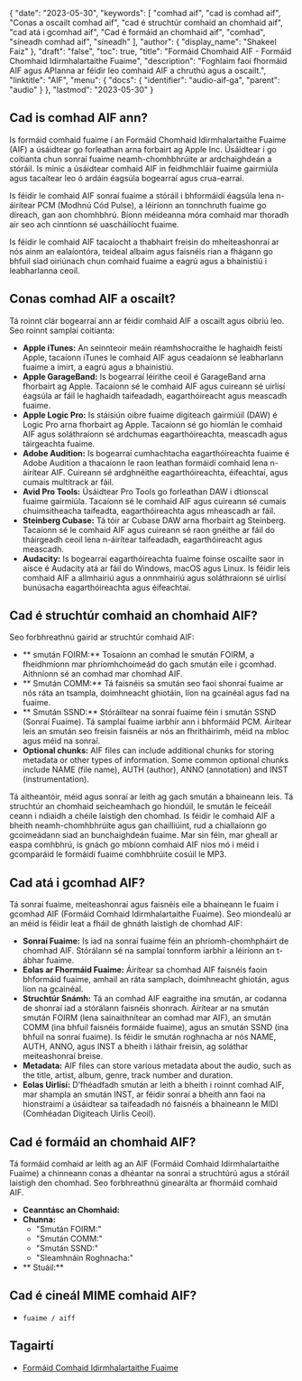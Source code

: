 {
  "date": "2023-05-30",
  "keywords": [
"comhad aif",
"cad is comhad aif",
"Conas a oscailt comhad aif",
"cad é struchtúr comhaid an chomhaid aif",
"cad atá i gcomhad aif",
"Cad é formáid an chomhaid aif",
"comhad",
"síneadh comhad aif",
"síneadh"
],
  "author": {
    "display_name": "Shakeel Faiz"
},
  "draft": "false",
  "toc": true,
  "title": "Formáid Chomhaid AIF - Formáid Chomhaid Idirmhalartaithe Fuaime",
  "description": "Foghlaim faoi fhormáid AIF agus APIanna ar féidir leo comhaid AIF a chruthú agus a oscailt.",
  "linktitle": "AIF",
  "menu": {
    "docs": {
      "identifier": "audio-aif-ga",
      "parent": "audio"
}
},
  "lastmod": "2023-05-30"
}

## Cad is comhad AIF ann?

Is formáid comhaid fuaime í an Formáid Chomhaid Idirmhalartaithe Fuaime (AIF) a úsáidtear go forleathan arna forbairt ag Apple Inc. Úsáidtear í go coitianta chun sonraí fuaime neamh-chomhbhrúite ar ardchaighdeán a stóráil. Is minic a úsáidtear comhaid AIF in feidhmchláir fuaime gairmiúla agus tacaítear leo ó ardáin éagsúla bogearraí agus crua-earraí.

Is féidir le comhaid AIF sonraí fuaime a stóráil i bhformáidí éagsúla lena n-áirítear PCM (Modhnú Cód Pulse), a léiríonn an tonnchruth fuaime go díreach, gan aon chomhbhrú. Bíonn méideanna móra comhaid mar thoradh air seo ach cinntíonn sé uascháilíocht fuaime.

Is féidir le comhaid AIF tacaíocht a thabhairt freisin do mheiteashonraí ar nós ainm an ealaíontóra, teideal albaim agus faisnéis rian a fhágann go bhfuil siad oiriúnach chun comhaid fuaime a eagrú agus a bhainistiú i leabharlanna ceoil.

## Conas comhad AIF a oscailt?

Tá roinnt clár bogearraí ann ar féidir comhaid AIF a oscailt agus oibriú leo. Seo roinnt samplaí coitianta:

- **Apple iTunes:** An seinnteoir meáin réamhshocraithe le haghaidh feistí Apple, tacaíonn iTunes le comhaid AIF agus ceadaíonn sé leabharlann fuaime a imirt, a eagrú agus a bhainistiú.
- **Apple GarageBand:** Is bogearraí léirithe ceoil é GarageBand arna fhorbairt ag Apple. Tacaíonn sé le comhaid AIF agus cuireann sé uirlisí éagsúla ar fáil le haghaidh taifeadadh, eagarthóireacht agus meascadh fuaime.
- **Apple Logic Pro:** Is stáisiún oibre fuaime digiteach gairmiúil (DAW) é Logic Pro arna fhorbairt ag Apple. Tacaíonn sé go hiomlán le comhaid AIF agus soláthraíonn sé ardchumas eagarthóireachta, meascadh agus táirgeachta fuaime.
- **Adobe Audition:** Is bogearraí cumhachtacha eagarthóireachta fuaime é Adobe Audition a thacaíonn le raon leathan formáidí comhaid lena n-áirítear AIF. Cuireann sé ardghnéithe eagarthóireachta, éifeachtaí, agus cumais multitrack ar fáil.
- **Avid Pro Tools:** Úsáidtear Pro Tools go forleathan DAW i dtionscal fuaime gairmiúla. Tacaíonn sé le comhaid AIF agus cuireann sé cumais chuimsitheacha taifeadta, eagarthóireachta agus mheascadh ar fáil.
- **Steinberg Cubase:** Tá tóir ar Cubase DAW arna fhorbairt ag Steinberg. Tacaíonn sé le comhaid AIF agus cuireann sé raon gnéithe ar fáil do tháirgeadh ceoil lena n-áirítear taifeadadh, eagarthóireacht agus meascadh.
- **Audacity:** Is bogearraí eagarthóireachta fuaime foinse oscailte saor in aisce é Audacity atá ar fáil do Windows, macOS agus Linux. Is féidir leis comhaid AIF a allmhairiú agus a onnmhairiú agus soláthraíonn sé uirlisí bunúsacha eagarthóireachta agus éifeachtaí.

## Cad é struchtúr comhaid an chomhaid AIF?

Seo forbhreathnú gairid ar struchtúr comhaid AIF:

- ** smután FOIRM:** Tosaíonn an comhad le smután FOIRM, a fheidhmíonn mar phríomhchoimeád do gach smután eile i gcomhad. Aithníonn sé an comhad mar chomhad AIF.
- ** Smután COMM:** Tá faisnéis sa smután seo faoi shonraí fuaime ar nós ráta an tsampla, doimhneacht ghiotáin, líon na gcainéal agus fad na fuaime.
- ** Smután SSND:** Stóráiltear na sonraí fuaime féin i smután SSND (Sonraí Fuaime). Tá samplaí fuaime iarbhír ann i bhformáid PCM. Áirítear leis an smután seo freisin faisnéis ar nós an fhritháirimh, méid na mbloc agus méid na sonraí.
- **Optional chunks:** AIF files can include additional chunks for storing metadata or other types of information. Some common optional chunks include NAME (file name), AUTH (author), ANNO (annotation) and INST (instrumentation).

Tá aitheantóir, méid agus sonraí ar leith ag gach smután a bhaineann leis. Tá struchtúr an chomhaid seicheamhach go hiondúil, le smután le feiceáil ceann i ndiaidh a chéile laistigh den chomhad. Is féidir le comhaid AIF a bheith neamh-chomhbhrúite agus gan chailliúint, rud a chiallaíonn go gcoimeádann siad an bunchaighdeán fuaime. Mar sin féin, mar gheall ar easpa comhbhrú, is gnách go mbíonn comhaid AIF níos mó i méid i gcomparáid le formáidí fuaime comhbhrúite cosúil le MP3.

## Cad atá i gcomhad AIF?

Tá sonraí fuaime, meiteashonraí agus faisnéis eile a bhaineann le fuaim i gcomhad AIF (Formáid Comhaid Idirmhalartaithe Fuaime). Seo miondealú ar an méid is féidir leat a fháil de ghnáth laistigh de chomhad AIF:

- **Sonraí Fuaime:** Is iad na sonraí fuaime féin an phríomh-chomhpháirt de chomhad AIF. Stórálann sé na samplaí tonnform iarbhír a léiríonn an t-ábhar fuaime.
- **Eolas ar Fhormáid Fuaime:** Áirítear sa chomhad AIF faisnéis faoin bhformáid fuaime, amhail an ráta samplach, doimhneacht ghiotán, agus líon na gcainéal.
- **Struchtúr Snámh:** Tá an comhad AIF eagraithe ina smután, ar codanna de shonraí iad a stórálann faisnéis shonrach. Áirítear ar na smután smután FOIRM (lena sainaithnítear an comhad mar AIF), an smután COMM (ina bhfuil faisnéis formáide fuaime), agus an smután SSND (ina bhfuil na sonraí fuaime). Is féidir le smután roghnacha ar nós NAME, AUTH, ANNO, agus INST a bheith i láthair freisin, ag soláthar meiteashonraí breise.
- **Metadata:** AIF files can store various metadata about the audio, such as the title, artist, album, genre, track number and duration. 
- **Eolas Uirlisí:** D’fhéadfadh smután ar leith a bheith i roinnt comhad AIF, mar shampla an smután INST, ar féidir sonraí a bheith ann faoi na hionstraimí a úsáidtear sa taifeadadh nó faisnéis a bhaineann le MIDI (Comhéadan Digiteach Uirlis Ceoil).

## Cad é formáid an chomhaid AIF?

Tá formáid comhaid ar leith ag an AIF (Formáid Comhaid Idirmhalartaithe Fuaime) a chinneann conas a dhéantar na sonraí a struchtúrú agus a stóráil laistigh den chomhad. Seo forbhreathnú ginearálta ar fhormáid comhaid AIF.

- **Ceanntásc an Chomhaid:**
- **Chunna:**
  - "Smután FOIRM:"
  - "Smután COMM:"
  - "Smután SSND:"
  - "Sleamhnáin Roghnacha:"
- ** Stuáil:**

## Cad é cineál MIME comhaid AIF?

- `fuaime / aiff`

## Tagairtí
* [Formáid Comhaid Idirmhalartaithe Fuaime]( https://en.wikipedia.org/wiki/Audio_Interchange_File_Format)


